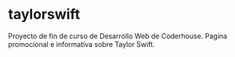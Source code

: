 # taylorswift
Proyecto de fin de curso de Desarrollo Web de Coderhouse.
Pagina promocional e informativa sobre Taylor Swift.
